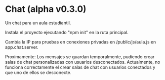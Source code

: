 Chat (alpha v0.3.0)
===================

Un chat para un aula estudiantil.

Instala el proyecto ejecutando "npm init" en la ruta principal.

Cambia la IP para pruebas en conexiones privadas en /public/js/aula.js en app.chat.server.

Proximamente: Los mensajes se guardan temporalmente, pudiendo crear salas de chat personalizadas con usuarios desconectados. Actualmente, no funciona correctamente el crear salas de chat con usuarios conectados y que uno de ellos se desconecte.
